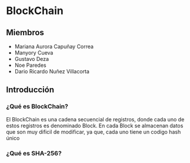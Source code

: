 # BlockChain

## Miembros
- Mariana Aurora Capuñay Correa
- Manyory Cueva
- Gustavo Deza
- Noe Paredes
- Dario Ricardo Nuñez Villacorta

## Introducción
### ¿Qué es BlockChain?
El BlockChain es una cadena secuencial de registros, donde cada uno de estos registros es denominado Block. En cada Block se almacenan datos que son muy dificil de modificar, ya que, cada uno tiene un codigo hash único

### ¿Qué es SHA-256?
